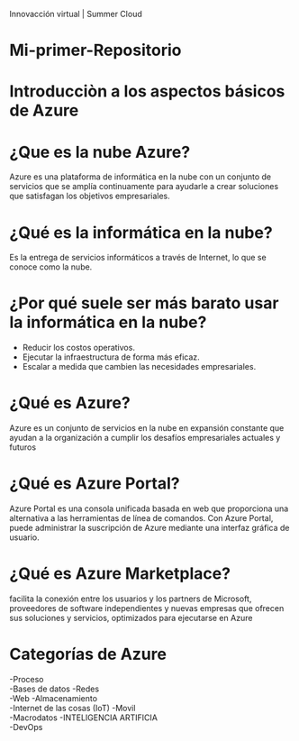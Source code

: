 Innovacción virtual | Summer Cloud
# Mi-primer-Repositorio



# Introducciòn a los aspectos básicos de Azure

# ¿Que es la nube Azure?
Azure es una plataforma de informática en la nube con un conjunto de servicios que se amplía continuamente para ayudarle a crear soluciones que satisfagan los objetivos empresariales.

# ¿Qué es la informática en la nube?
Es la entrega de servicios informáticos a través de Internet, lo que se conoce como la nube.

# ¿Por qué suele ser más barato usar la informática en la nube?
- Reducir los costos operativos.
- Ejecutar la infraestructura de forma más eficaz.
- Escalar a medida que cambien las necesidades empresariales.

# ¿Qué es Azure?
Azure es un conjunto de servicios en la nube en expansión constante que ayudan a la organización a cumplir los desafíos empresariales actuales y futuros

# ¿Qué es Azure Portal?
Azure Portal es una consola unificada basada en web que proporciona una alternativa a las herramientas de línea de comandos. Con Azure Portal, puede administrar la suscripción de Azure mediante una interfaz gráfica de usuario.

# ¿Qué es Azure Marketplace?
facilita la conexión entre los usuarios y los partners de Microsoft, proveedores de software independientes y nuevas empresas que ofrecen sus soluciones y servicios, optimizados para ejecutarse en Azure

# Categorías de Azure

-Proceso                                   
-Bases de datos
-Redes                                     
-Web
-Almacenamiento                            
-Internet de las cosas (IoT)
-Movil                                     
-Macrodatos
-INTELIGENCIA ARTIFICIA                   
-DevOps
























